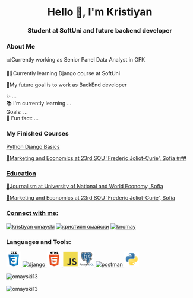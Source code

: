 <h1 align="center">Hello 👋, I'm Kristiyan</h1>
<h3 align="center">Student at SoftUni and future backend developer</h3>

###

<h3 align="left">About Me</h3>

<p align="left">📊Currently working as Senior Panel Data Analyst in GFK
<p align="left">🧑‍💻Currently learning Django course at SoftUni
<p align="left">🎯My future goal is to work as BackEnd developer
  
  ✨  ...<br>📚 I'm currently learning ...<br> Goals: ...<br>🎲 Fun fact: ...</p>

###
<h3 align="left">My Finished Courses</h3>
<p align="left"><a href='https://softuni.bg/certificates/details/229717/e9c7d8a2'>Python Django Basics
<p align="left">🏫Marketing and Economics at 23rd SOU 'Frederic Joliot-Curie', Sofia
###

<h3 align="left">Education</h3>
<p align="left">📖Journalism at University of National and World Economy, Sofia
<p align="left">🏫Marketing and Economics at 23rd SOU 'Frederic Joliot-Curie', Sofia



<h3 align="left">Connect with me:</h3>
<p align="left">
<a href="https://www.linkedin.com/in/omayski/" target="blank"><img align="center" src="https://raw.githubusercontent.com/rahuldkjain/github-profile-readme-generator/master/src/images/icons/Social/linked-in-alt.svg" alt="kristiyan omayski" height="30" width="40" /></a>
<a href="https://fb.com/кристиян омайски" target="blank"><img align="center" src="https://raw.githubusercontent.com/rahuldkjain/github-profile-readme-generator/master/src/images/icons/Social/facebook.svg" alt="кристиян омайски" height="30" width="40" /></a>
<a href="https://www.instagram.com/omayski13/" target="blank"><img align="center" src="https://raw.githubusercontent.com/rahuldkjain/github-profile-readme-generator/master/src/images/icons/Social/instagram.svg" alt="knomay" height="30" width="40" /></a>
</p>

<h3 align="left">Languages and Tools:</h3>
<p align="left"> <a href="https://www.w3schools.com/css/" target="_blank" rel="noreferrer"> <img src="https://raw.githubusercontent.com/devicons/devicon/master/icons/css3/css3-original-wordmark.svg" alt="css3" width="40" height="40"/> </a> <a href="https://www.djangoproject.com/" target="_blank" rel="noreferrer"> <img src="https://cdn.worldvectorlogo.com/logos/django.svg" alt="django" width="40" height="40"/> </a> <a href="https://www.w3.org/html/" target="_blank" rel="noreferrer"> <img src="https://raw.githubusercontent.com/devicons/devicon/master/icons/html5/html5-original-wordmark.svg" alt="html5" width="40" height="40"/> </a> <a href="https://developer.mozilla.org/en-US/docs/Web/JavaScript" target="_blank" rel="noreferrer"> <img src="https://raw.githubusercontent.com/devicons/devicon/master/icons/javascript/javascript-original.svg" alt="javascript" width="40" height="40"/> </a> <a href="https://www.postgresql.org" target="_blank" rel="noreferrer"> <img src="https://raw.githubusercontent.com/devicons/devicon/master/icons/postgresql/postgresql-original-wordmark.svg" alt="postgresql" width="40" height="40"/> </a> <a href="https://postman.com" target="_blank" rel="noreferrer"> <img src="https://www.vectorlogo.zone/logos/getpostman/getpostman-icon.svg" alt="postman" width="40" height="40"/> </a> <a href="https://www.python.org" target="_blank" rel="noreferrer"> <img src="https://raw.githubusercontent.com/devicons/devicon/master/icons/python/python-original.svg" alt="python" width="40" height="40"/> </a> </p>

<p><img align="center" src="https://github-readme-stats.vercel.app/api/top-langs?username=omayski13&show_icons=true&locale=en&layout=compact" alt="omayski13" /></p>

<p><img align="center" src="https://github-readme-streak-stats.herokuapp.com/?user=omayski13&" alt="omayski13" /></p>

